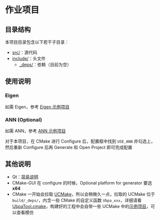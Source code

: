 # 作业项目

## 目录结构

本项目目录包含以下若干子目录：

- [src/](src/)：源代码
- [include/](include/)：头文件
  - [_deps/](include/_deps/)：依赖（目前为空）

## 使用说明

### Eigen

如需 Eigen，参考 [Eigen 示例项目](../documents/eigen_example) 

### ANN (Optional)

如需 ANN，参考 [ANN 示例项目](../documents/ann_example/) 

对于本项目，在 CMake 进行 Configure 后，配置框中找到 `USE_ANN` 并勾选上，然后重新 Configure 后再 Generate 和 Open Project 即可完成配置

## 其他说明

- Qt：[简易说明](../../../Softwares/Qt.md) 
- CMake-GUI 在 configure 的时候，Optional platform for generator 要选 **x64** 
- CMake 一开始会拉取 [UCMake](https://github.com/Ubpa/UCMake)，所以会稍微久一点，拉取的 UCMake 位于 `build/_deps/`，内含一些 CMake 的自定义函数 `Ubpa_xxx`，详细请看 [UbpaTool.cmake](https://github.com/Ubpa/UCMake/blob/master/cmake/UbpaTool.cmake)，构建好的工程中会自带一些 UCMake 中的[示例项目](https://github.com/Ubpa/UCMake/tree/master/src)，可以查看模仿

